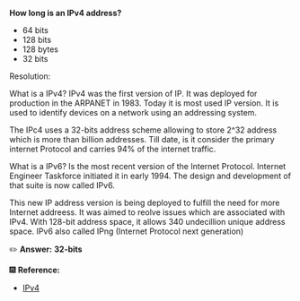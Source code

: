 **How long is an IPv4 address?**

- 64 bits
- 128 bits
- 128 bytes
- 32 bits

Resolution:

What is a IPv4?
IPv4 was the first version of IP. It was deployed for production in the ARPANET in 1983. Today it is most used IP version. It is used to identify devices on a network using an addressing system.

The IPc4 uses a 32-bits address scheme allowing to store 2^32 address which is more than billion addresses. Till date, is it consider the primary internet Protocol and carries 94% of the internet traffic.

What is a IPv6?
 Is the most recent version of the Internet Protocol. Internet Engineer Taskforce initiated it in early 1994. The design and development of that suite is now called IPv6.
 
This new IP address version is being deployed to fulfill the need for more Internet addreess. It was aimed to reolve issues which are associated with IPv4. With 128-bit address space, it allows 340 undecillion unique address space. IPv6 also called IPng (Internet Protocol next generation)

:pencil2: **Answer:**
**32-bits**

:fireworks: **Reference:**
- [IPv4](https://www.guru99.com/difference-ipv4-vs-ipv6.html)
